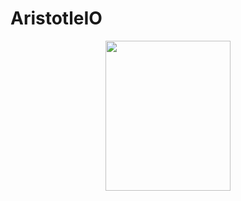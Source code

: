AristotleIO
===========

<div style="text-align:center">
  <img src="https://raw.github.com/aristotleio/aristotle.io/master/logo/aristotle_logo_200x240.png" width="200" height="240"/>
</div>

